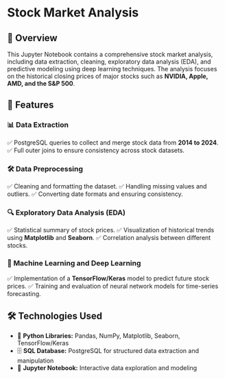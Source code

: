 # Stock Market Analysis

## 📌 Overview
This Jupyter Notebook contains a comprehensive stock market analysis, including data extraction, cleaning, exploratory data analysis (EDA), and predictive modeling using deep learning techniques. The analysis focuses on the historical closing prices of major stocks such as **NVIDIA, Apple, AMD, and the S&P 500**.

## 🚀 Features
### 📊 Data Extraction
✅ PostgreSQL queries to collect and merge stock data from **2014 to 2024**.
✅ Full outer joins to ensure consistency across stock datasets.

### 🛠 Data Preprocessing
✅ Cleaning and formatting the dataset.
✅ Handling missing values and outliers.
✅ Converting date formats and ensuring consistency.

### 🔍 Exploratory Data Analysis (EDA)
✅ Statistical summary of stock prices.
✅ Visualization of historical trends using **Matplotlib** and **Seaborn**.
✅ Correlation analysis between different stocks.

### 🤖 Machine Learning and Deep Learning
✅ Implementation of a **TensorFlow/Keras** model to predict future stock prices.
✅ Training and evaluation of neural network models for time-series forecasting.

## 🛠 Technologies Used
- 🐍 **Python Libraries:** Pandas, NumPy, Matplotlib, Seaborn, TensorFlow/Keras
- 🗄 **SQL Database:** PostgreSQL for structured data extraction and manipulation
- 📓 **Jupyter Notebook:** Interactive data exploration and modeling
